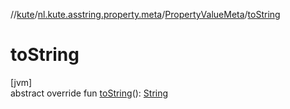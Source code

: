 //[kute](../../../index.md)/[nl.kute.asstring.property.meta](../index.md)/[PropertyValueMeta](index.md)/[toString](to-string.md)

# toString

[jvm]\
abstract override fun [toString](to-string.md)(): [String](https://kotlinlang.org/api/latest/jvm/stdlib/kotlin/-string/index.html)
